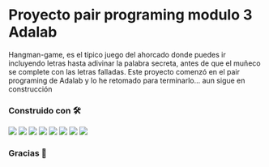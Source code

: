 # Proyecto pair programing modulo 3 Adalab

Hangman-game, es el típico juego del ahorcado donde puedes ir incluyendo letras hasta adivinar la palabra secreta, antes de que el muñeco se complete con las letras falladas.
Este proyecto comenzó en el pair programing de Adalab y lo he retomado para terminarlo... aun sigue en construcción

### Construido con 🛠️

<p align="left"> <img src = "https://img.shields.io/badge/-HTML5-E34F26?style=flat&logo=html5&logoColor=white">  <img src = "https://img.shields.io/badge/-CSS3-1572B6?style=flat&logo=css3&logoColor=white">  <img src="https://img.shields.io/badge/-JavaScript-eed718?style=flat&logo=javascript&logoColor=ffffff">  <img src="https://img.shields.io/badge/-Sass-cc6699?style=flat&logo=sass&logoColor=ffffff">  <img src="https://img.shields.io/badge/-React-000000?style=flat&logo=react&logoColor=00c8ff"> <img src="http://img.shields.io/badge/-Git-F1502F?style=flat&logo=git&logoColor=FFFFFF">  <img src="http://img.shields.io/badge/-Github-000000?style=flat&logo=github&logoColor=FFFFFF">  <img src="http://img.shields.io/badge/-VS%20Code-007ACC?style=flat&logo=visual%20studio%20code&logoColor=white"> </p>

### Gracias 🎁
